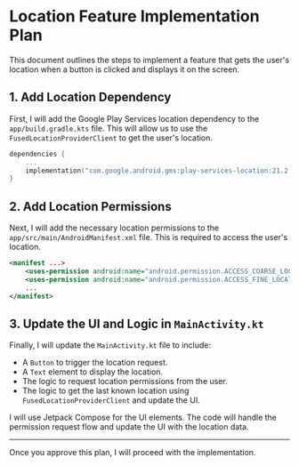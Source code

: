 # Location Feature Implementation Plan

This document outlines the steps to implement a feature that gets the user's location when a button is clicked and displays it on the screen.

## 1. Add Location Dependency

First, I will add the Google Play Services location dependency to the `app/build.gradle.kts` file. This will allow us to use the `FusedLocationProviderClient` to get the user's location.

```kotlin
dependencies {
    ...
    implementation("com.google.android.gms:play-services-location:21.2.0")
}
```

## 2. Add Location Permissions

Next, I will add the necessary location permissions to the `app/src/main/AndroidManifest.xml` file. This is required to access the user's location.

```xml
<manifest ...>
    <uses-permission android:name="android.permission.ACCESS_COARSE_LOCATION" />
    <uses-permission android:name="android.permission.ACCESS_FINE_LOCATION" />
    ...
</manifest>
```

## 3. Update the UI and Logic in `MainActivity.kt`

Finally, I will update the `MainActivity.kt` file to include:

*   A `Button` to trigger the location request.
*   A `Text` element to display the location.
*   The logic to request location permissions from the user.
*   The logic to get the last known location using `FusedLocationProviderClient` and update the UI.

I will use Jetpack Compose for the UI elements. The code will handle the permission request flow and update the UI with the location data.

---

Once you approve this plan, I will proceed with the implementation.
